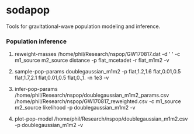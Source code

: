 # sodapop
Tools for gravitational-wave population modeling and inference.

### Population inference

1. reweight-masses /home/phil/Research/nspop/GW170817.dat -d ' ' -c m1_source m2_source distance -p flat_mcetadet -r flat_m1m2 -v

2. sample-pop-params doublegaussian_m1m2 -p flat,1.2,1.6 flat,0.01,0.5 flat,1.7,2.1 flat,0.01,0.5 flat,0.,1. -n 1e3 -v

3. infer-pop-params /home/phil/Research/nspop/doublegaussian_m1m2_params.csv /home/phil/Research/nspop/GW170817_reweighted.csv -c m1_source m2_source likelihood -p doublegaussian_m1m2 -v

4. plot-pop-model /home/phil/Research/nspop/doublegaussian_m1m2.csv -p doublegaussian_m1m2 -v
